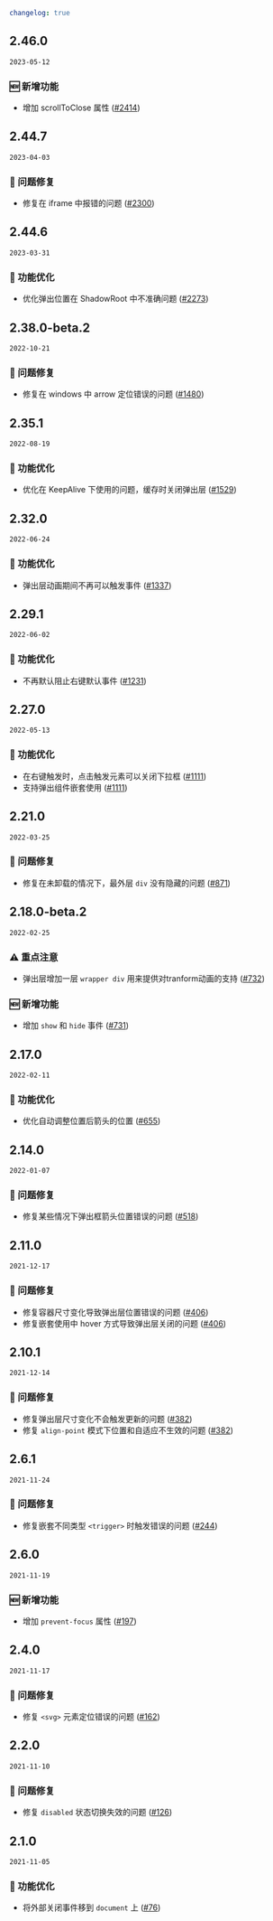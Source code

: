 ```yaml
changelog: true
```

## 2.46.0

`2023-05-12`

### 🆕 新增功能

- 增加 scrollToClose 属性 ([#2414](https://github.com/arco-design/arco-design-vue/pull/2414))


## 2.44.7

`2023-04-03`

### 🐛 问题修复

- 修复在 iframe 中报错的问题 ([#2300](https://github.com/arco-design/arco-design-vue/pull/2300))


## 2.44.6

`2023-03-31`

### 💎 功能优化

- 优化弹出位置在 ShadowRoot 中不准确问题 ([#2273](https://github.com/arco-design/arco-design-vue/pull/2273))


## 2.38.0-beta.2

`2022-10-21`

### 🐛 问题修复

- 修复在 windows 中 arrow 定位错误的问题 ([#1480](https://github.com/arco-design/arco-design-vue/pull/1480))


## 2.35.1

`2022-08-19`

### 💎 功能优化

- 优化在 KeepAlive 下使用的问题，缓存时关闭弹出层 ([#1529](https://github.com/arco-design/arco-design-vue/pull/1529))


## 2.32.0

`2022-06-24`

### 💎 功能优化

- 弹出层动画期间不再可以触发事件 ([#1337](https://github.com/arco-design/arco-design-vue/pull/1337))


## 2.29.1

`2022-06-02`

### 💎 功能优化

- 不再默认阻止右键默认事件 ([#1231](https://github.com/arco-design/arco-design-vue/pull/1231))


## 2.27.0

`2022-05-13`

### 💎 功能优化

- 在右键触发时，点击触发元素可以关闭下拉框 ([#1111](https://github.com/arco-design/arco-design-vue/pull/1111))
- 支持弹出组件嵌套使用 ([#1111](https://github.com/arco-design/arco-design-vue/pull/1111))


## 2.21.0

`2022-03-25`

### 🐛 问题修复

- 修复在未卸载的情况下，最外层 `div` 没有隐藏的问题 ([#871](https://github.com/arco-design/arco-design-vue/pull/871))


## 2.18.0-beta.2

`2022-02-25`

### ⚠️ 重点注意

- 弹出层增加一层 `wrapper div` 用来提供对tranform动画的支持 ([#732](https://github.com/arco-design/arco-design-vue/pull/732))

### 🆕 新增功能

- 增加 `show` 和 `hide` 事件 ([#731](https://github.com/arco-design/arco-design-vue/pull/731))


## 2.17.0

`2022-02-11`

### 💎 功能优化

- 优化自动调整位置后箭头的位置 ([#655](https://github.com/arco-design/arco-design-vue/pull/655))


## 2.14.0

`2022-01-07`

### 🐛 问题修复

- 修复某些情况下弹出框箭头位置错误的问题 ([#518](https://github.com/arco-design/arco-design-vue/pull/518))


## 2.11.0

`2021-12-17`

### 🐛 问题修复

- 修复容器尺寸变化导致弹出层位置错误的问题 ([#406](https://github.com/arco-design/arco-design-vue/pull/406))
- 修复嵌套使用中 hover 方式导致弹出层关闭的问题 ([#406](https://github.com/arco-design/arco-design-vue/pull/406))


## 2.10.1

`2021-12-14`

### 🐛 问题修复

- 修复弹出层尺寸变化不会触发更新的问题 ([#382](https://github.com/arco-design/arco-design-vue/pull/382))
- 修复 `align-point` 模式下位置和自适应不生效的问题 ([#382](https://github.com/arco-design/arco-design-vue/pull/382))


## 2.6.1

`2021-11-24`

### 🐛 问题修复

- 修复嵌套不同类型 `<trigger>` 时触发错误的问题 ([#244](https://github.com/arco-design/arco-design-vue/pull/244))


## 2.6.0

`2021-11-19`

### 🆕 新增功能

- 增加 `prevent-focus` 属性 ([#197](https://github.com/arco-design/arco-design-vue/pull/197))


## 2.4.0

`2021-11-17`

### 🐛 问题修复

- 修复 `<svg>` 元素定位错误的问题 ([#162](https://github.com/arco-design/arco-design-vue/pull/162))


## 2.2.0

`2021-11-10`

### 🐛 问题修复

- 修复 `disabled` 状态切换失效的问题 ([#126](https://github.com/arco-design/arco-design-vue/pull/126))


## 2.1.0

`2021-11-05`

### 💎 功能优化

- 将外部关闭事件移到 `document` 上 ([#76](https://github.com/arco-design/arco-design-vue/pull/76))


